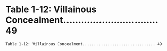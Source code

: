 # Table 1-12: Villainous Concealment................................ 49

```
Table 1-12: Villainous Concealment................................ 49
```
